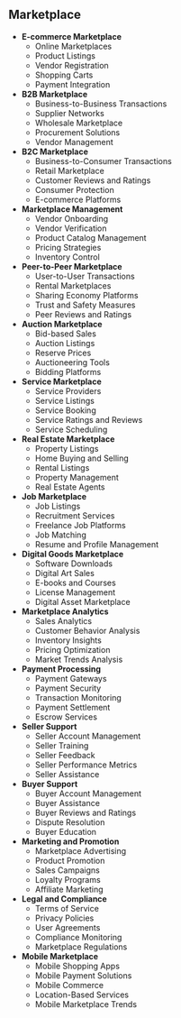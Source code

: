 ## **Marketplace**
  - **E-commerce Marketplace**
    - Online Marketplaces
    - Product Listings
    - Vendor Registration
    - Shopping Carts
    - Payment Integration
  - **B2B Marketplace**
    - Business-to-Business Transactions
    - Supplier Networks
    - Wholesale Marketplace
    - Procurement Solutions
    - Vendor Management
  - **B2C Marketplace**
    - Business-to-Consumer Transactions
    - Retail Marketplace
    - Customer Reviews and Ratings
    - Consumer Protection
    - E-commerce Platforms
  - **Marketplace Management**
    - Vendor Onboarding
    - Vendor Verification
    - Product Catalog Management
    - Pricing Strategies
    - Inventory Control
  - **Peer-to-Peer Marketplace**
    - User-to-User Transactions
    - Rental Marketplaces
    - Sharing Economy Platforms
    - Trust and Safety Measures
    - Peer Reviews and Ratings
  - **Auction Marketplace**
    - Bid-based Sales
    - Auction Listings
    - Reserve Prices
    - Auctioneering Tools
    - Bidding Platforms
  - **Service Marketplace**
    - Service Providers
    - Service Listings
    - Service Booking
    - Service Ratings and Reviews
    - Service Scheduling
  - **Real Estate Marketplace**
    - Property Listings
    - Home Buying and Selling
    - Rental Listings
    - Property Management
    - Real Estate Agents
  - **Job Marketplace**
    - Job Listings
    - Recruitment Services
    - Freelance Job Platforms
    - Job Matching
    - Resume and Profile Management
  - **Digital Goods Marketplace**
    - Software Downloads
    - Digital Art Sales
    - E-books and Courses
    - License Management
    - Digital Asset Marketplace
  - **Marketplace Analytics**
    - Sales Analytics
    - Customer Behavior Analysis
    - Inventory Insights
    - Pricing Optimization
    - Market Trends Analysis
  - **Payment Processing**
    - Payment Gateways
    - Payment Security
    - Transaction Monitoring
    - Payment Settlement
    - Escrow Services
  - **Seller Support**
    - Seller Account Management
    - Seller Training
    - Seller Feedback
    - Seller Performance Metrics
    - Seller Assistance
  - **Buyer Support**
    - Buyer Account Management
    - Buyer Assistance
    - Buyer Reviews and Ratings
    - Dispute Resolution
    - Buyer Education
  - **Marketing and Promotion**
    - Marketplace Advertising
    - Product Promotion
    - Sales Campaigns
    - Loyalty Programs
    - Affiliate Marketing
  - **Legal and Compliance**
    - Terms of Service
    - Privacy Policies
    - User Agreements
    - Compliance Monitoring
    - Marketplace Regulations
  - **Mobile Marketplace**
    - Mobile Shopping Apps
    - Mobile Payment Solutions
    - Mobile Commerce
    - Location-Based Services
    - Mobile Marketplace Trends
